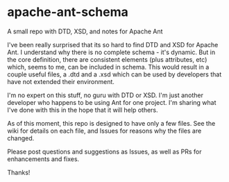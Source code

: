 # apache-ant-schema
A small repo with DTD, XSD, and notes for Apache Ant 

I've been really surprised that its so hard to find DTD and XSD for Apache Ant. I understand why there is no complete schema - it's dynamic. But in the core definition, there are consistent elements (plus attributes, etc) which, seems to me, can be included in schema. This would result in a couple useful files, a .dtd and a .xsd which can be used by developers that have not extended their environment.

I'm no expert on this stuff, no guru with DTD or XSD. I'm just another developer who happens to be using Ant for one project. I'm sharing what I've done with this in the hope that it will help others.

As of this moment, this repo is designed to have only a few files. See the wiki for details on each file, and Issues for reasons why the files are changed.

Please post questions and suggestions as Issues, as well as PRs for enhancements and fixes.

Thanks!
